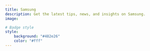 ```yaml
---
title: Samsung
description: Get the latest tips, news, and insights on Samsung.
image: 

# Badge style
style:
    background: "#482e26"
    color: "#fff"
---
```

